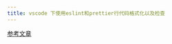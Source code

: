 ```yaml
---
title: vscode 下使用eslint和prettier行代码格式化以及检查
---
```


[参考文章](https://blog.csdn.net/qq_15601471/article/details/99985647)

